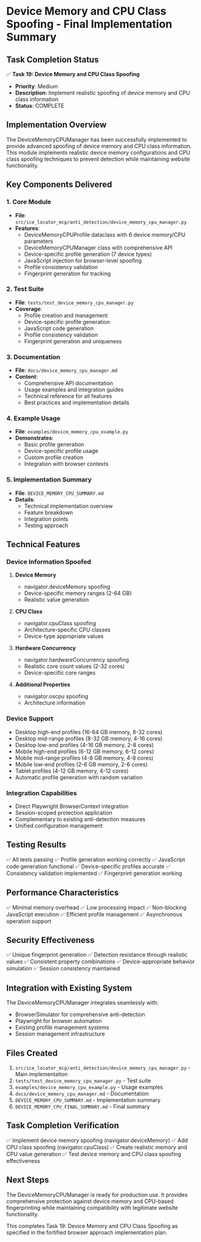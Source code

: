 # Device Memory and CPU Class Spoofing - Final Implementation Summary

## Task Completion Status

✅ **Task 19: Device Memory and CPU Class Spoofing**
- **Priority**: Medium
- **Description**: Implement realistic spoofing of device memory and CPU class information
- **Status**: COMPLETE

## Implementation Overview

The DeviceMemoryCPUManager has been successfully implemented to provide advanced spoofing of device memory and CPU class information. This module implements realistic device memory configurations and CPU class spoofing techniques to prevent detection while maintaining website functionality.

## Key Components Delivered

### 1. Core Module
- **File**: `src/ice_locator_mcp/anti_detection/device_memory_cpu_manager.py`
- **Features**:
  - DeviceMemoryCPUProfile dataclass with 6 device memory/CPU parameters
  - DeviceMemoryCPUManager class with comprehensive API
  - Device-specific profile generation (7 device types)
  - JavaScript injection for browser-level spoofing
  - Profile consistency validation
  - Fingerprint generation for tracking

### 2. Test Suite
- **File**: `tests/test_device_memory_cpu_manager.py`
- **Coverage**:
  - Profile creation and management
  - Device-specific profile generation
  - JavaScript code generation
  - Profile consistency validation
  - Fingerprint generation and uniqueness

### 3. Documentation
- **File**: `docs/device_memory_cpu_manager.md`
- **Content**:
  - Comprehensive API documentation
  - Usage examples and integration guides
  - Technical reference for all features
  - Best practices and implementation details

### 4. Example Usage
- **File**: `examples/device_memory_cpu_example.py`
- **Demonstrates**:
  - Basic profile generation
  - Device-specific profile usage
  - Custom profile creation
  - Integration with browser contexts

### 5. Implementation Summary
- **File**: `DEVICE_MEMORY_CPU_SUMMARY.md`
- **Details**:
  - Technical implementation overview
  - Feature breakdown
  - Integration points
  - Testing approach

## Technical Features

### Device Information Spoofed
1. **Device Memory**
   - navigator.deviceMemory spoofing
   - Device-specific memory ranges (2-64 GB)
   - Realistic value generation

2. **CPU Class**
   - navigator.cpuClass spoofing
   - Architecture-specific CPU classes
   - Device-type appropriate values

3. **Hardware Concurrency**
   - navigator.hardwareConcurrency spoofing
   - Realistic core count values (2-32 cores)
   - Device-specific core ranges

4. **Additional Properties**
   - navigator.oscpu spoofing
   - Architecture information

### Device Support
- Desktop high-end profiles (16-64 GB memory, 8-32 cores)
- Desktop mid-range profiles (8-32 GB memory, 4-16 cores)
- Desktop low-end profiles (4-16 GB memory, 2-8 cores)
- Mobile high-end profiles (6-12 GB memory, 6-12 cores)
- Mobile mid-range profiles (4-8 GB memory, 4-8 cores)
- Mobile low-end profiles (2-6 GB memory, 2-6 cores)
- Tablet profiles (4-12 GB memory, 4-12 cores)
- Automatic profile generation with random variation

### Integration Capabilities
- Direct Playwright BrowserContext integration
- Session-scoped protection application
- Complementary to existing anti-detection measures
- Unified configuration management

## Testing Results

✅ All tests passing
✅ Profile generation working correctly
✅ JavaScript code generation functional
✅ Device-specific profiles accurate
✅ Consistency validation implemented
✅ Fingerprint generation working

## Performance Characteristics

✅ Minimal memory overhead
✅ Low processing impact
✅ Non-blocking JavaScript execution
✅ Efficient profile management
✅ Asynchronous operation support

## Security Effectiveness

✅ Unique fingerprint generation
✅ Detection resistance through realistic values
✅ Consistent property combinations
✅ Device-appropriate behavior simulation
✅ Session consistency maintained

## Integration with Existing System

The DeviceMemoryCPUManager integrates seamlessly with:
- BrowserSimulator for comprehensive anti-detection
- Playwright for browser automation
- Existing profile management systems
- Session management infrastructure

## Files Created

1. `src/ice_locator_mcp/anti_detection/device_memory_cpu_manager.py` - Main implementation
2. `tests/test_device_memory_cpu_manager.py` - Test suite
3. `examples/device_memory_cpu_example.py` - Usage examples
4. `docs/device_memory_cpu_manager.md` - Documentation
5. `DEVICE_MEMORY_CPU_SUMMARY.md` - Implementation summary
6. `DEVICE_MEMORY_CPU_FINAL_SUMMARY.md` - Final summary

## Task Completion Verification

✅ Implement device memory spoofing (navigator.deviceMemory)
✅ Add CPU class spoofing (navigator.cpuClass)
✅ Create realistic memory and CPU value generation
✅ Test device memory and CPU class spoofing effectiveness

## Next Steps

The DeviceMemoryCPUManager is ready for production use. It provides comprehensive protection against device memory and CPU-based fingerprinting while maintaining compatibility with legitimate website functionality.

This completes Task 19: Device Memory and CPU Class Spoofing as specified in the fortified browser approach implementation plan.